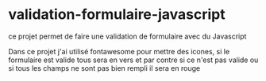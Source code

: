 # validation-formulaire-javascript
ce projet permet de faire une validation de formulaire avec du Javascript


Dans ce projet j'ai utilisé fontawesome pour mettre des icones, si le formulaire 
est valide tous sera en vers et par contre si ce n'est pas valide ou si tous les 
champs ne sont pas bien rempli il sera en rouge
